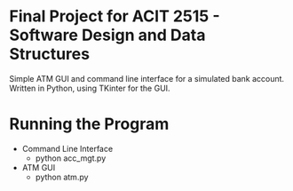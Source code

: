 <h1>Final Project for ACIT 2515 - Software Design and Data Structures</h1>
<p>
  Simple ATM GUI and command line interface for a simulated bank account. Written in Python, using TKinter for the GUI.
<p>

<h1>Running the Program</h1>
<ul>
  <li> Command Line Interface
    <ul>
      <li>python acc_mgt.py
    </ul>
  <li> ATM GUI
    <ul>
      <li>python atm.py
     </ul>
 </ul>
